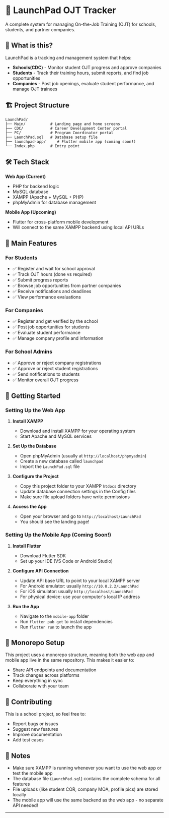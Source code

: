 # 🚀 LaunchPad OJT Tracker

A complete system for managing On-the-Job Training (OJT) for schools, students, and partner companies.

## 📖 What is this?

LaunchPad is a tracking and management system that helps:
- **Schools(CDC)** - Monitor student OJT progress and approve companies
- **Students** - Track their training hours, submit reports, and find job opportunities
- **Companies** - Post job openings, evaluate student performance, and manage OJT trainees

## 🏗️ Project Structure

```
LaunchPad/
├── Main/           # Landing page and home screens
├── CDC/            # Career Development Center portal
├── PC/             # Program Coordinator portal
├── LaunchPad.sql   # Database setup file
├── launchpad-app/     # Flutter mobile app (coming soon!)
└── Index.php       # Entry point
```

## 🛠️ Tech Stack

**Web App (Current)**
- PHP for backend logic
- MySQL database
- XAMPP (Apache + MySQL + PHP)
- phpMyAdmin for database management

**Mobile App (Upcoming)**
- Flutter for cross-platform mobile development
- Will connect to the same XAMPP backend using local API URLs

## 🎯 Main Features

### For Students
- ✅ Register and wait for school approval
- ✅ Track OJT hours (done vs required)
- ✅ Submit progress reports
- ✅ Browse job opportunities from partner companies
- ✅ Receive notifications and deadlines
- ✅ View performance evaluations

### For Companies
- ✅ Register and get verified by the school
- ✅ Post job opportunities for students
- ✅ Evaluate student performance
- ✅ Manage company profile and information

### For School Admins
- ✅ Approve or reject company registrations
- ✅ Approve or reject student registrations
- ✅ Send notifications to students
- ✅ Monitor overall OJT progress

## 🚀 Getting Started

### Setting Up the Web App

1. **Install XAMPP**
   - Download and install XAMPP for your operating system
   - Start Apache and MySQL services

2. **Set Up the Database**
   - Open phpMyAdmin (usually at `http://localhost/phpmyadmin`)
   - Create a new database called `launchpad`
   - Import the `LaunchPad.sql` file

3. **Configure the Project**
   - Copy this project folder to your XAMPP `htdocs` directory
   - Update database connection settings in the Config files
   - Make sure file upload folders have write permissions

4. **Access the App**
   - Open your browser and go to `http://localhost/LaunchPad`
   - You should see the landing page!

### Setting Up the Mobile App (Coming Soon!)

1. **Install Flutter**
   - Download Flutter SDK
   - Set up your IDE (VS Code or Android Studio)

2. **Configure API Connection**
   - Update API base URL to point to your local XAMPP server
   - For Android emulator: usually `http://10.0.2.2/LaunchPad`
   - For iOS simulator: usually `http://localhost/LaunchPad`
   - For physical device: use your computer's local IP address

3. **Run the App**
   - Navigate to the `mobile-app` folder
   - Run `flutter pub get` to install dependencies
   - Run `flutter run` to launch the app

## 📱 Monorepo Setup

This project uses a monorepo structure, meaning both the web app and mobile app live in the same repository. This makes it easier to:
- Share API endpoints and documentation
- Track changes across platforms
- Keep everything in sync
- Collaborate with your team

## 🤝 Contributing

This is a school project, so feel free to:
- Report bugs or issues
- Suggest new features
- Improve documentation
- Add test cases

## 📝 Notes

- Make sure XAMPP is running whenever you want to use the web app or test the mobile app
- The database file (`LaunchPad.sql`) contains the complete schema for all features
- File uploads (like student COR, company MOA, profile pics) are stored locally
- The mobile app will use the same backend as the web app - no separate API needed!

---
